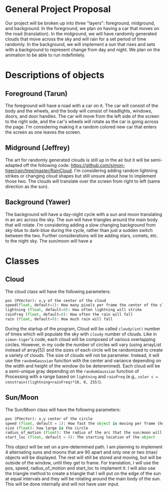 # General Project Proposal
Our project will be broken up into three "layers": foreground, midground, and background. In the foreground, we plan on having a car that moves on the road (translation). In the midground, we will have randomly generated clouds that move across the sky and will rain for a set period of time randomly. In the background, we will implement a sun that rises and sets with a background to represent change from day and night. We plan on the animation to be able to run indefinitely.

# Descriptions of objects
## Foreground (Tarun)
The foreground will have a road with a car on it. The car will consist of the body and the wheels, and the body will consist of headlights, windows, doors, and door handles. The car will move from the left side of the screen to the right side, and the car's wheels will rotate as the car is going across the page. I'm considering making it a random colored new car that enters the screen as one leaves the screen.

## Midground (Jeffrey)
The art for randomly generated clouds is still up in the air but it will be semi-adapted off the following code: https://github.com/simon-tiger/rain/tree/master/RainCloud. I'm considering adding random lightning strikes or changing cloud shapes but still unsure about how to implement those two. The clouds will translate over the screen from right to left (same direction as the sun). 

## Background (Yawer)
The background will have a day-night cycle with a sun and moon translating in an arc across the sky. The sun will have triangles around the main body that will rotate. I'm considering adding a slow changing background from sky-blue to dark-blue during the cycle, rather than just a sudden switch between the two. Further considerations will be adding stars, comets, etc. to the night sky. The sun/moon will have a 

# Classes

## Cloud
The cloud class will have the following parameters: 

```python
pos (PVector): x,y of the center of the cloud
speed(float, default=1): How many pixels per frame the center of the clouds will move
lightning (float, default=0): How often lightning will strike
rainFreq (float, default=0): How often the rain will fall
rain (float, default=0): How much rain will fall
```
During the startup of the program, Cloud will be called `cloudy(int)` number of times which will populate the sky with `cloudy` number of clouds. Like in `simon-tiger`'s code, each cloud will be composed of various overlapping circles. However, in my code the number of circles will vary (using arrayList instead of array[5]) and the sizes of each circle will be randomized to create a variety of clouds. The size of clouds will not be parameter. Instead, it will use the `randomGaussian` function with the center and variance depending on the width and height of the window (to be deteremined). Each cloud will be a semi-unique gray depending on the `randomGaussian` function of Processing with a range based on `lightning` and `rainFreq` (e.g., `color c = constrain((lightning+rainFreq)*10, 0, 255)`). 

## Sun/Moon
The Sun/Moon class will have the following parameters:

```python
pos (PVector): x,y center of the circle
speed (float, default = 1): How fast the object is moving per frame (how many pixels)
size (float): how large is the circle 
radius_of_motion (float): the radius of the arc that the sun/moon will travel on
start_loc (float, default = 0): The starting location of the object
```
This object will be set on a pre-determined path. I am planning to implement 4 alternating suns and moons that are 90 apart and only one or two (max) objects will be displayed. The rest will still be stored and moving, but will be outside of the window, until they get to frame. For translation, I will use the pos, speed, radius_of_motion and start_loc to implament it. I will also use the triangle method to create a triangle that I will put on the edge of the sun at equal intervals and they will be rotating around the main body of the sun. This will be done internally and will not have user input.



